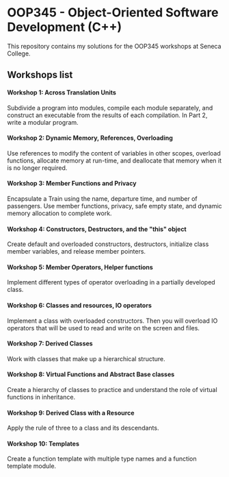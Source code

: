 # OOP345 - Object-Oriented Software Development (C++)
This repository contains my solutions for the OOP345 workshops at Seneca College.

## Workshops list
#### Workshop 1: Across Translation Units
Subdivide a program into modules, compile each module separately, and construct an executable from the results of each compilation. In Part 2, write a modular program.
#### Workshop 2: Dynamic Memory, References, Overloading
Use references to modify the content of variables in other scopes, overload functions, allocate memory at run-time, and deallocate that memory when it is no longer required.
#### Workshop 3: Member Functions and Privacy
Encapsulate a Train using the name, departure time, and number of passengers. Use member functions, privacy, safe empty state, and dynamic memory allocation to complete work.
#### Workshop 4: Constructors, Destructors, and the "this" object
Create default and overloaded constructors, destructors, initialize class member variables, and release member pointers.
#### Workshop 5: Member Operators, Helper functions
Implement different types of operator overloading in a partially developed class.
#### Workshop 6: Classes and resources, IO operators
Implement a class with overloaded constructors. Then you will overload IO operators that will be used to read and write on the screen and files.
#### Workshop 7: Derived Classes
Work with classes that make up a hierarchical structure.
#### Workshop 8: Virtual Functions and Abstract Base classes
Create a hierarchy of classes to practice and understand the role of virtual functions in inheritance.
#### Workshop 9: Derived Class with a Resource
Apply the rule of three to a class and its descendants.
#### Workshop 10: Templates
Create a function template with multiple type names and a function template module.

